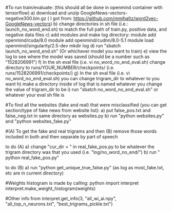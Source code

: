 #To run train/evaluate:
  (this should all be done in openmind container with tensorflow)
  a) download and unzip GoogleNews-vectors-negative300.bin.gz ( I got from: https://github.com/mmihaltz/word2vec-GoogleNews-vectors)
  b) change directories in sh file (i.e.: launch_no_word_end.sh) to match the full path of train.py, positive data, and negative data files
  c) add modules and make log directory: 
module add openmind/cuda/8.0
module add openmind/cudnn/8.0-5.1
module load openmind/singularity/2.5-dev
mkdir log
  d) run "sbatch launch_no_word_end.sh" (Or whichever model you want to train)
  e) view the log to see where the model was saved (should be a number such as "1528206991")
  f) In the sh eval file (i.e. vi no_word_no_end_eval.sh) change directory to runs/YOUR_NUMBER/checkpoints/ (i.e. runs/1528206991/checkpoints/)
  g) In the sh eval file (i.e. vi no_word_no_end_eval.sh) you can change trigram_dir to whatever to you want
  h) make a directory inside of log that is named whatever you change the value of trigram_dir to be
  i) run "sbatch no_word_no_end_eval.sh" or whatever your eval sh file is
  
#To find all the websites (fake and real) that were misclassified (you can get section/type of fake news from website list):
  a) put false_pos.txt and false_neg.txt in same directory as websites.py
  b) run "python websites.py" and "python websites_fake.py"
 
 
#(A) To get the fake and real trigrams and then (B) remove those words included in both and then separate by part of speech
 
 to do (A)
  a) change "cur_dir = " in real_fake_pos.py to be whatever the trigram directory was that you used (i.e. "log/no_word_no_end/")
  b) run " python real_fake_pos.py"
  
 to do (B)
  a) run "python get_unique_true_false.py" (as log as most_fake.txt, etc are in current directory)
  
 
#Weights histogram is made by calling:
python
import interpret
interpret.make_weight_histogram(weights)

#Other info from 
interpret.get_info(3, "all_wi_ai.npy", "all_top_n_neurons.txt", "best_trigrams_pickle.txt") 
